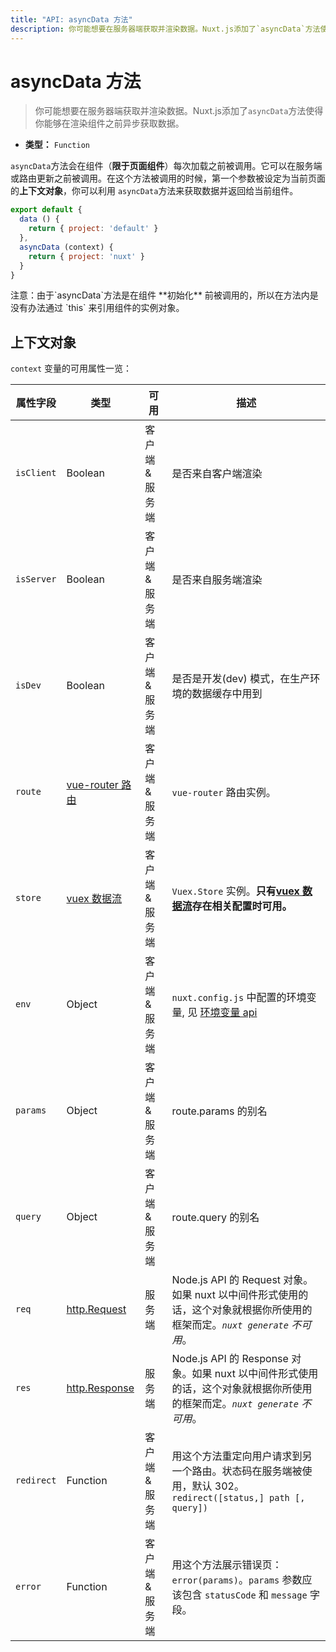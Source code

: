 ```yaml
---
title: "API: asyncData 方法"
description: 你可能想要在服务器端获取并渲染数据。Nuxt.js添加了`asyncData`方法使得你能够在渲染组件之前异步获取数据。
---
```


# asyncData 方法

> 你可能想要在服务器端获取并渲染数据。Nuxt.js添加了`asyncData`方法使得你能够在渲染组件之前异步获取数据。

- **类型：** `Function`

`asyncData`方法会在组件（**限于页面组件**）每次加载之前被调用。它可以在服务端或路由更新之前被调用。在这个方法被调用的时候，第一个参数被设定为当前页面的**上下文对象**，你可以利用 `asyncData`方法来获取数据并返回给当前组件。

```js
export default {
  data () {
    return { project: 'default' }
  },
  asyncData (context) {
    return { project: 'nuxt' }
  }
}
```

<div class="Alert Alert--orange">注意：由于`asyncData`方法是在组件 **初始化** 前被调用的，所以在方法内是没有办法通过 `this` 来引用组件的实例对象。</div>

## 上下文对象

`context` 变量的可用属性一览：

| 属性字段 | 类型 | 可用 | 描述 |
|-----|------|--------------|-------------|
| `isClient` | Boolean | 客户端 & 服务端 | 是否来自客户端渲染 |
| `isServer` | Boolean | 客户端 & 服务端 | 是否来自服务端渲染 |
| `isDev` | Boolean | 客户端 & 服务端 | 是否是开发(dev) 模式，在生产环境的数据缓存中用到 |
| `route` | [vue-router 路由](https://router.vuejs.org/zh-cn/api/route-object.html) | 客户端 & 服务端 | `vue-router` 路由实例。|
| `store` | [vuex 数据流](http://vuex.vuejs.org/zh-cn/api.html#vuexstore-instance-properties) | 客户端 & 服务端 | `Vuex.Store` 实例。**只有[vuex 数据流](/guide/vuex-store)存在相关配置时可用。** |
| `env` | Object | 客户端 & 服务端 | `nuxt.config.js` 中配置的环境变量, 见 [环境变量 api](/api/configuration-env)  |
| `params` | Object | 客户端 & 服务端 | route.params 的别名 |
| `query` | Object | 客户端 & 服务端 | route.query 的别名 |
| `req` | [http.Request](https://nodejs.org/api/http.html#http_class_http_incomingmessage) | 服务端 | Node.js API 的 Request 对象。如果 nuxt 以中间件形式使用的话，这个对象就根据你所使用的框架而定。*`nuxt generate` 不可用*。 |
| `res` | [http.Response](https://nodejs.org/api/http.html#http_class_http_serverresponse) | 服务端 | Node.js API 的 Response 对象。如果 nuxt 以中间件形式使用的话，这个对象就根据你所使用的框架而定。*`nuxt generate` 不可用*。 |
| `redirect` | Function | 客户端 & 服务端 | 用这个方法重定向用户请求到另一个路由。状态码在服务端被使用，默认 302。`redirect([status,] path [, query])` |
| `error` | Function | 客户端 & 服务端 | 用这个方法展示错误页：`error(params)`。`params` 参数应该包含 `statusCode` 和 `message` 字段。 |
